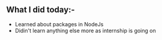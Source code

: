 ## What I did today:-

- Learned about packages in NodeJs
- Didin't learn anything else more as internship is going on
